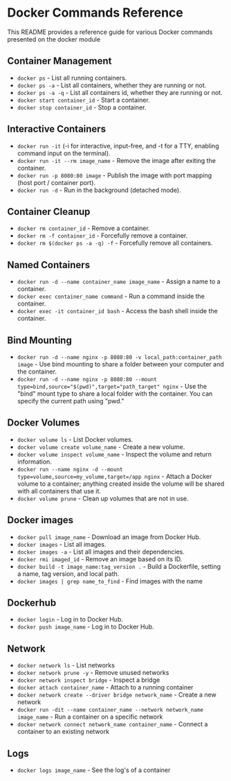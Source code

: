 # Docker Commands Reference

This README provides a reference guide for various Docker commands presented on the docker module

## Container Management

- `docker ps` - List all running containers.
- `docker ps -a` - List all containers, whether they are running or not.
- `docker ps -a -q` - List all containers id, whether they are running or not.
- `docker start container_id` - Start a container.
- `docker stop container_id` - Stop a container.

## Interactive Containers

- `docker run -it` (-i for interactive, input-free, and -t for a TTY, enabling command input on the terminal).
- `docker run -it --rm image_name` - Remove the image after exiting the container.
- `docker run -p 8080:80 image` - Publish the image with port mapping (host port / container port).
- `docker run -d` - Run in the background (detached mode).

## Container Cleanup

- `docker rm container_id` - Remove a container.
- `docker rm -f container_id` - Forcefully remove a container.
- `docker rm $(docker ps -a -q) -f` - Forcefully remove all containers.

## Named Containers

- `docker run -d --name container_name image_name` - Assign a name to a container.
- `docker exec container_name command` - Run a command inside the container.
- `docker exec -it container_id bash` - Access the bash shell inside the container.

## Bind Mounting

- `docker run -d --name nginx -p 8080:80 -v local_path:container_path image` - Use bind mounting to share a folder between your computer and the container.
- `docker run -d --name nginx -p 8080:80 --mount type=bind,source="$(pwd)",target="path_target" nginx` - Use the "bind" mount type to share a local folder with the container. You can specify the current path using "pwd."

## Docker Volumes

- `docker volume ls` - List Docker volumes.
- `docker volume create volume_name` - Create a new volume.
- `docker volume inspect volume_name` - Inspect the volume and return information.
- `docker run --name nginx -d --mount type=volume,source=my_volume,target=/app nginx` - Attach a Docker volume to a container; anything created inside the volume will be shared with all containers that use it.
- `docker volume prune` - Clean up volumes that are not in use.


## Docker images

- `docker pull image_name` - Download an image from Docker Hub.
- `docker images` - List all images.
- `docker images -a` - List all images and their dependencies.
- `docker rmi imaged_id` - Remove an image based on its ID.
- `docker build -t image_name:tag_version .` - Build a Dockerfile, setting a name, tag version, and local path.
- `docker images | grep name_to_find` - Find images with the name

## Dockerhub

- `docker login` - Log in to Docker Hub.
- `docker push image_name` -  Log in to Docker Hub.

## Network

- `docker network ls` - List networks
- `docker network prune -y` - Remove unused networks
- `docker network inspect bridge` - Inspect a bridge
- `docker attach container_name` - Attach to a running container
- `docker network create --driver bridge network_name` - Create a new network
- `docker run -dit --name container_name --network network_name image_name` - Run a container on a specific network
- `docker network connect network_name container_name` - Connect a container to an existing network

## Logs
- `docker logs image_name` - See the log's of a container